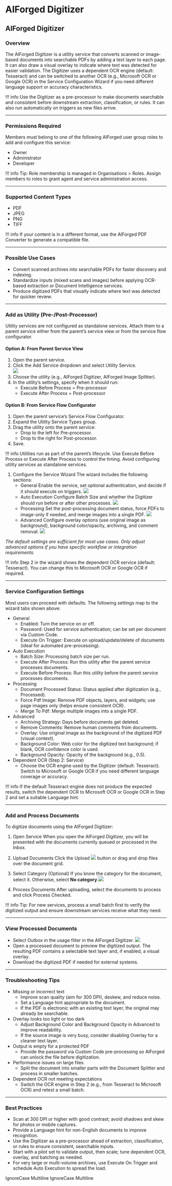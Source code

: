 # AIForged Digitizer

## AIForged Digitizer

### Overview

The AIForged Digitizer is a utility service that converts scanned or image-based documents into searchable PDFs by adding a text layer to each page. It can also draw a visual overlay to indicate where text was detected for easier validation. The Digitizer uses a dependent OCR engine (default: Tesseract) and can be switched to another OCR (e.g., Microsoft OCR or Google OCR) in the Service Configuration Wizard if you need different language support or accuracy characteristics.

!!! info
    Use the Digitizer as a pre-processor to make documents searchable and consistent before downstream extraction, classification, or rules. It can also run automatically on triggers as new files arrive.

***

### Permissions Required

Members must belong to one of the following AIForged user group roles to add and configure this service:

* Owner
* Administrator
* Developer

!!! info
    Tip: Role membership is managed in Organisations > Roles. Assign members to roles to grant agent and service administration access.

***

### Supported Content Types

* PDF
* JPEG
* PNG
* TIFF

!!! info
    If your content is in a different format, use the AIForged PDF Converter to generate a compatible file.

***

### Possible Use Cases

* Convert scanned archives into searchable PDFs for faster discovery and indexing.
* Standardize inputs (mixed scans and images) before applying OCR-based extraction or Document Intelligence services.
* Produce digitized PDFs that visually indicate where text was detected for quicker review.

***

### Add as Utility (Pre-/Post-Processor)

Utility services are not configured as standalone services. Attach them to a parent service either from the parent’s service view or from the service flow configurator.

#### Option A: From Parent Service View

1. Open the parent service.
2. Click the Add Service dropdown and select Utility Service.  
   ![](../../assets/image%20%28288%29.png)
3. Choose the utility (e.g., AIForged Digitizer, AIForged Image Splitter).
4. In the utility’s settings, specify when it should run:
   * Execute Before Process = Pre-processor
   * Execute After Process = Post-processor

#### Option B: From Service Flow Configurator

1. Open the parent service’s Service Flow Configurator.
2. Expand the Utility Service Types group.&#x20;
3. Drag the utility onto the parent service:
   * Drop to the left for Pre-processor.
   * Drop to the right for Post-processor.&#x20;
4. Save.

!!! info
    Utilities run as part of the parent’s lifecycle. Use Execute Before Process or Execute After Process to control the timing. Avoid configuring utility services as standalone services.

1. Configure the Service Wizard
   The wizard includes the following sections:
   * General
     Enable the service, set optional authentication, and decide if it should execute on triggers.
     ![](../../assets/Digitizer2.png)
   * Auto Execution
     Configure Batch Size and whether the Digitizer should run before or after other processes.
     ![](../../assets/Digitizer3.png)
   * Processing
     Set the post-processing document status, force PDFs to image-only if needed, and merge images into a single PDF.
     ![](../../assets/Digitizer4.png)
   * Advanced
     Configure overlay options (use original image as background), background color/opacity, archiving, and comment removal.
     ![](../../assets/Digitizer.png)

_The default settings are sufficient for most use cases. Only adjust advanced options if you have specific workflow or integration requirements._

!!! info
    Step 2 in the wizard shows the dependent OCR service (default: Tesseract). You can change this to Microsoft OCR or Google OCR if required.

***

### Service Configuration Settings

Most users can proceed with defaults. The following settings map to the wizard tabs shown above:

* General
  * Enabled: Turn the service on or off.
  * Password: Used for service authentication; can be set per document via Custom Code.
  * Execute On Trigger: Execute on upload/update/delete of documents (ideal for automated pre-processing).
* Auto Execution
  * Batch Size: Processing batch size per run.
  * Execute After Process: Run this utility after the parent service processes documents.
  * Execute Before Process: Run this utility before the parent service processes documents.
* Processing
  * Document Processed Status: Status applied after digitization (e.g., Processed).
  * Force Pdf Image: Remove PDF objects, layers, and widgets; use page images only (helps ensure consistent OCR).
  * Merge To Pdf: Merge multiple images into a single PDF.
* Advanced
  * Archiving Strategy: Days before documents get deleted.
  * Remove Comments: Remove human comments from documents.
  * Overlay: Use original image as the background of the digitized PDF (visual context).
  * Background Color: Web color for the digitized text background; if blank, OCR confidence color is used.
  * Background Opacity: Opacity of the background (e.g., 0.5).
* Dependent OCR (Step 2: Service)
  * Choose the OCR engine used by the Digitizer (default: Tesseract). Switch to Microsoft or Google OCR if you need different language coverage or accuracy.

!!! info
    If the default Tesseract engine does not produce the expected results, switch the dependent OCR to Microsoft OCR or Google OCR in Step 2 and set a suitable Language hint.

***

### Add and Process Documents

To digitize documents using the AIForged Digitizer:

1. Open Service
   When you open the AIForged Digitizer, you will be presented with the documents currently queued or processed in the Inbox.
2. Upload Documents
   Click the Upload ![](../../assets/image%20%2813%29%20%281%29.png) button or drag and drop files over the document grid.

3. Select Category (Optional)
   If you know the category for the document, select it. Otherwise, select **No category**.![](../../assets/image%20%28287%29.png)
4. Process Documents
   After uploading, select the documents to process and click Process Checked.

!!! info
    Tip: For new services, process a small batch first to verify the digitized output and ensure downstream services receive what they need.

***

### View Processed Documents

* Select Outbox in the usage filter in the AIForged Digitizer.
  ![](../../assets/image%20%2851%29.png)
* Open a processed document to preview the digitized output. The resulting PDF contains a selectable text layer and, if enabled, a visual overlay.
* Download the digitized PDF if needed for external systems.

***

### Troubleshooting Tips

* Missing or incorrect text
  * Improve scan quality (aim for 300 DPI), deskew, and reduce noise.
  * Set a Language hint appropriate to the document.
  * If the PDF is electronic with an existing text layer, the original may already be searchable.
* Overlay looks too light or too dark
  * Adjust Background Color and Background Opacity in Advanced to improve readability.
  * If the source image is very busy, consider disabling Overlay for a cleaner text layer.
* Output is empty for a protected PDF
  * Provide the password via Custom Code pre-processing so AIForged can unlock the file before digitization.
* Performance issues on large files
  * Split the document into smaller parts with the Document Splitter and process in smaller batches.
* Dependent OCR not meeting expectations
  * Switch the OCR engine in Step 2 (e.g., from Tesseract to Microsoft OCR) and retest a small batch.

***

### Best Practices

* Scan at 300 DPI or higher with good contrast; avoid shadows and skew for photos or mobile captures.
* Provide a Language hint for non-English documents to improve recognition.
* Use the Digitizer as a pre-processor ahead of extraction, classification, or rules to ensure consistent, searchable inputs.
* Start with a pilot set to validate output, then scale; tune dependent OCR, overlay, and batching as needed.
* For very large or multi-volume archives, use Execute On Trigger and schedule Auto Execution to spread the load.

 IgnoreCase Multiline IgnoreCase Multiline




